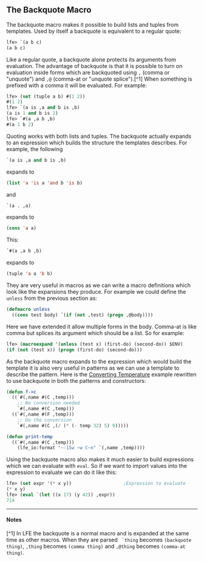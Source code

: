 ## The Backquote Macro

The backquote macro makes it possible to build lists and tuples from templates. Used by itself a backquote is equivalent to a regular quote:

```lisp
lfe> `(a b c)
(a b c)
```

Like a regular quote, a backquote alone protects its arguments from evaluation. The advantage of backquote is that it is possible to turn on evaluation inside forms which are backquoted using ``,`` (comma or "unquote") and ``,@`` (comma-at or "unquote splice").[^1] When something is prefixed with a comma it will be evaluated. For example:

```lisp
lfe> (set (tuple a b) #(1 2))
#(1 2)
lfe> `(a is ,a and b is ,b)
(a is 1 and b is 2)
lfe> `#(a ,a b ,b)
#(a 1 b 2)
```

Quoting works with both lists and tuples. The backquote actually expands to an expression which builds the structure the templates describes. For example, the following

```lisp
`(a is ,a and b is ,b)
```

expands to

```lisp
(list 'a 'is a 'and b 'is b)
```

and

```lisp
`(a . ,a)
```

expands to

```lisp
(cons 'a a)
```

This:

```lisp
`#(a ,a b ,b)
```

expands to

```lisp
(tuple 'a a 'b b)
```

They are very useful in macros as we can write a macro definitions which look like the expansions they produce. For example we could define the ``unless`` from the previous section as:

```lisp
(defmacro unless
  ((cons test body) `(if (not ,test) (progn ,@body))))
```

Here we have extended it allow multiple forms in the body. Comma-at is like comma but splices its argument which should be a list. So for example:

```lisp
lfe> (macroexpand '(unless (test x) (first-do) (second-do)) $ENV)
(if (not (test x)) (progn (first-do) (second-do)))
```

As the backquote macro expands to the expression which would build the template it is also very useful in patterns as we can use a template to describe the pattern. Here is the [Converting Temperature](../sequential/example.md) example rewritten to use backquote in both the patterns and constructors:

```lisp
(defun f->c
  ((`#(,name #(C ,temp)))
    ;; No conversion needed
    `#(,name #(C ,temp)))
  ((`#(,name #(F ,temp)))
    ;; Do the conversion
    `#(,name #(C ,(/ (* (- temp 32) 5) 9)))))

(defun print-temp
  ((`#(,name #(C ,temp)))
    (lfe_io:format "~-15w ~w C~n" `(,name ,temp))))
```

Using the backquote macro also makes it much easier to build expressions which we can evaluate with ``eval``. So if we want to import values into the expression to evaluate we can do it like this:

```lisp
lfe> (set expr '(* x y))                   ;Expression to evaluate
(* x y)
lfe> (eval `(let ((x 17) (y 42)) ,expr))
714
```

----

#### Notes

[^1] In LFE the backquote is a normal macro and is expanded at the same time as other macros. When they are parsed `` `thing`` becomes ``(backquote thing)``, ``,thing`` becomes ``(comma thing)`` and ``,@thing`` becomes ``(comma-at thing)``.
